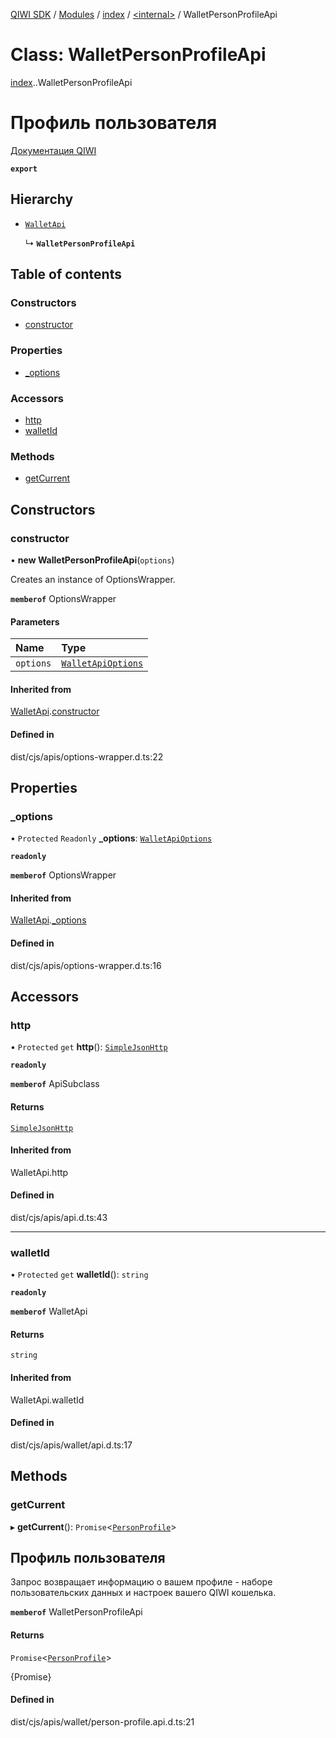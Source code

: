 [QIWI SDK](../README.md) / [Modules](../modules.md) / [index](../modules/index.md) / [<internal\>](../modules/index._internal_.md) / WalletPersonProfileApi

# Class: WalletPersonProfileApi

[index](../modules/index.md).[<internal>](../modules/index._internal_.md).WalletPersonProfileApi

# Профиль пользователя
[Документация QIWI](https://developer.qiwi.com/ru/qiwi-wallet-personal/#profile)

**`export`**

## Hierarchy

- [`WalletApi`](index._internal_.WalletApi.md)

  ↳ **`WalletPersonProfileApi`**

## Table of contents

### Constructors

- [constructor](index._internal_.WalletPersonProfileApi.md#constructor)

### Properties

- [\_options](index._internal_.WalletPersonProfileApi.md#_options)

### Accessors

- [http](index._internal_.WalletPersonProfileApi.md#http)
- [walletId](index._internal_.WalletPersonProfileApi.md#walletid)

### Methods

- [getCurrent](index._internal_.WalletPersonProfileApi.md#getcurrent)

## Constructors

### constructor

• **new WalletPersonProfileApi**(`options`)

Creates an instance of OptionsWrapper.

**`memberof`** OptionsWrapper

#### Parameters

| Name | Type |
| :------ | :------ |
| `options` | [`WalletApiOptions`](../interfaces/index.QIWI.WalletApiOptions.md) |

#### Inherited from

[WalletApi](index._internal_.WalletApi.md).[constructor](index._internal_.WalletApi.md#constructor)

#### Defined in

dist/cjs/apis/options-wrapper.d.ts:22

## Properties

### \_options

• `Protected` `Readonly` **\_options**: [`WalletApiOptions`](../interfaces/index.QIWI.WalletApiOptions.md)

**`readonly`**

**`memberof`** OptionsWrapper

#### Inherited from

[WalletApi](index._internal_.WalletApi.md).[_options](index._internal_.WalletApi.md#_options)

#### Defined in

dist/cjs/apis/options-wrapper.d.ts:16

## Accessors

### http

• `Protected` `get` **http**(): [`SimpleJsonHttp`](index.QIWI.SimpleJsonHttp.md)

**`readonly`**

**`memberof`** ApiSubclass

#### Returns

[`SimpleJsonHttp`](index.QIWI.SimpleJsonHttp.md)

#### Inherited from

WalletApi.http

#### Defined in

dist/cjs/apis/api.d.ts:43

___

### walletId

• `Protected` `get` **walletId**(): `string`

**`readonly`**

**`memberof`** WalletApi

#### Returns

`string`

#### Inherited from

WalletApi.walletId

#### Defined in

dist/cjs/apis/wallet/api.d.ts:17

## Methods

### getCurrent

▸ **getCurrent**(): `Promise`<[`PersonProfile`](../modules/index.QIWI.md#personprofile)\>

## Профиль пользователя

Запрос возвращает информацию о вашем профиле - наборе
пользовательских данных и настроек вашего QIWI кошелька.

**`memberof`** WalletPersonProfileApi

#### Returns

`Promise`<[`PersonProfile`](../modules/index.QIWI.md#personprofile)\>

{Promise<PersonProfile>}

#### Defined in

dist/cjs/apis/wallet/person-profile.api.d.ts:21
